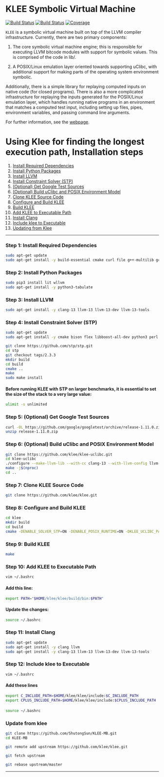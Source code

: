 KLEE Symbolic Virtual Machine
=============================

[![Build Status](https://github.com/klee/klee/workflows/CI/badge.svg)](https://github.com/klee/klee/actions?query=workflow%3ACI)
[![Build Status](https://api.cirrus-ci.com/github/klee/klee.svg)](https://cirrus-ci.com/github/klee/klee)
[![Coverage](https://codecov.io/gh/klee/klee/branch/master/graph/badge.svg)](https://codecov.io/gh/klee/klee)

`KLEE` is a symbolic virtual machine built on top of the LLVM compiler
infrastructure. Currently, there are two primary components:

  1. The core symbolic virtual machine engine; this is responsible for
     executing LLVM bitcode modules with support for symbolic
     values. This is comprised of the code in lib/.

  2. A POSIX/Linux emulation layer oriented towards supporting uClibc,
     with additional support for making parts of the operating system
     environment symbolic.

Additionally, there is a simple library for replaying computed inputs
on native code (for closed programs). There is also a more complicated
infrastructure for replaying the inputs generated for the POSIX/Linux
emulation layer, which handles running native programs in an
environment that matches a computed test input, including setting up
files, pipes, environment variables, and passing command line
arguments.

For further information, see the [webpage](https://klee-se.org/).



# Using Klee for finding the longest execution path, Installation steps

1. [Install Required Dependencies](#step-1-install-required-dependencies)
2. [Install Python Packages](#step-2-install-python-packages)
3. [Install LLVM](#step-3-install-llvm)
4. [Install Constraint Solver (STP)](#step-4-install-constraint-solver-stp)
5. [(Optional) Get Google Test Sources](#step-5-optional-get-google-test-sources)
6. [(Optional) Build uClibc and POSIX Environment Model](#step-6-optional-build-uclibc-and-posix-environment-model)
7. [Clone KLEE Source Code](#step-7-clone-klee-source-code)
8. [Configure and Build KLEE](#step-8-configure-and-build-klee)
9. [Build KLEE](#step-9-build-klee)
10. [Add KLEE to Executable Path](#step-10-add-klee-to-executable-path)
11. [Install Clang](#step-11-install-clang)
12. [Include klee to Executable](#step-12-include-klee-to-executable)
13. [Updating from Klee](#update-from-klee)
---

### Step 1: Install Required Dependencies


```bash
sudo apt-get update
sudo apt-get install -y build-essential cmake curl file g++-multilib gcc-multilib git libcap-dev libgoogle-perftools-dev libncurses5-dev libsqlite3-dev libtcmalloc-minimal4 python3-pip unzip graphviz doxygen
```

### Step 2: Install Python Packages
```bash
sudo pip3 install lit wllvm
sudo apt-get install -y python3-tabulate

```

### Step 3: Install LLVM 
```bash
sudo apt-get install -y clang-13 llvm-13 llvm-13-dev llvm-13-tools
```

### Step 4: Install Constraint Solver (STP) 
```bash
sudo apt-get update
sudo apt-get install -y cmake bison flex libboost-all-dev python3 perl zlib1g-dev minisat python3-pip

git clone https://github.com/stp/stp.git
cd stp
git checkout tags/2.3.3
mkdir build
cd build
cmake ..
make
sudo make install
```

#### Before running KLEE with STP on larger benchmarks, it is essential to set the size of the stack to a very large value: 
```bash
ulimit -s unlimited
```

### Step 5: (Optional) Get Google Test Sources 
```bash
curl -OL https://github.com/google/googletest/archive/release-1.11.0.zip
unzip release-1.11.0.zip
```

### Step 6: (Optional) Build uClibc and POSIX Environment Model
```bash
git clone https://github.com/klee/klee-uclibc.git
cd klee-uclibc
./configure --make-llvm-lib --with-cc clang-13 --with-llvm-config llvm-config-13
make -j$(nproc)
cd ..
```

### Step 7: Clone KLEE Source Code 
```bash
git clone https://github.com/klee/klee.git
```

### Step 8: Configure and Build KLEE 
```bash
cd klee
mkdir build
cd build
cmake -DENABLE_SOLVER_STP=ON -DENABLE_POSIX_RUNTIME=ON -DKLEE_UCLIBC_PATH=../../klee-uclibc -DENABLE_UNIT_TESTS=ON -DGTEST_SRC_DIR=../../googletest-release-1.11.0 ..
```

### Step 9: Build KLEE 
```bash
make
```

### Step 10: Add KLEE to Executable Path 
```bash
vim ~/.bashrc
```

#### Add this line:
```bash
export PATH="$HOME/klee/klee/build/bin:$PATH"
```

#### Update the changes:
```bash
source ~/.bashrc
```

### Step 11: Install Clang 
```bash
sudo apt-get update
sudo apt-get install -y clang llvm
sudo apt-get install -y clang-13 llvm-13 llvm-13-dev llvm-13-tools
```

### Step 12: Include klee to Executable 
```bash
vim ~/.bashrc
```

#### Add these lines
```bash
export C_INCLUDE_PATH=$HOME/klee/klee/include:$C_INCLUDE_PATH
export CPLUS_INCLUDE_PATH=$HOME/klee/klee/include:$CPLUS_INCLUDE_PATH
```

####
```bash
source ~/.bashrc
```


### Update from klee
```bash
git clone https://github.com/ShutongSun/KLEE-MB.git
cd KLEE-MB

git remote add upstream https://github.com/klee/klee.git

git fetch upstream

git rebase upstream/master


```


---
